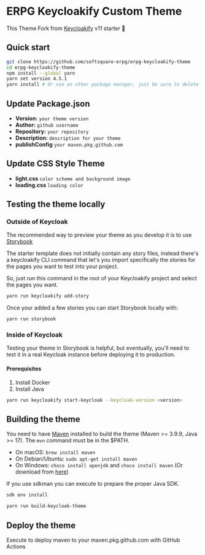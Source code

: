 # ERPG Keycloakify Custom Theme

This Theme Fork from [Keycloakify](https://github.com/keycloakify/keycloakify-starter) v11 starter 🚀

## Quick start

```bash
git clone https://github.com/softsquare-erpg/erpg-keycloakify-theme
cd erpg-keycloakify-theme
npm install --global yarn
yarn set version 4.5.1
yarn install # Or use an other package manager, just be sure to delete the yarn.lock if you use another package manager.
```

## Update Package.json

-   **Version:** `your theme version`
-   **Author:** `github username`
-   **Repository:** `your repository`
-   **Description:** `description for your theme`
-   **publishConfig** `your maven.pkg.github.com`

## Update CSS Style Theme

-   **light.css** `color scheme and background image`
-   **loading.css** `loading color`

## Testing the theme locally

### Outside of Keycloak

The recommended way to preview your theme as you develop it is to use [Storybook](https://storybook.js.org/)

The starter template does not initially contain any story files, instead there's a keycloakify CLI command that let's you import specifically the stories for the pages you want to test into your project.

So, just run this command in the root of your Keycloakify project and select the pages you want.

```bash
yarn run keycloakify add-story
```

Once your added a few stories you can start Storybook locally with:

```bash
yarn run storybook
```

### Inside of Keycloak

Testing your theme in Storybook is helpful, but eventually, you'll need to test it in a real Keycloak instance before deploying it to production.

#### Prerequisites

1. Install Docker
2. Install Java

```bash
yarn run keycloakify start-keycloak --keycloak-version <version>
```

## Building the theme

You need to have [Maven](https://maven.apache.org/) installed to build the theme (Maven >= 3.9.9, Java >= 17).
The `mvn` command must be in the $PATH.

-   On macOS: `brew install maven`
-   On Debian/Ubuntu: `sudo apt-get install maven`
-   On Windows: `choco install openjdk` and `choco install maven` (Or download from [here](https://maven.apache.org/download.cgi))

If you use sdkman you can execute to prepare the proper Java SDK.

```bash
sdk env install
```

```bash
yarn run build-keycloak-theme
```

## Deploy the theme

Execute to deploy maven to your maven.pkg.github.com with GitHub Actions